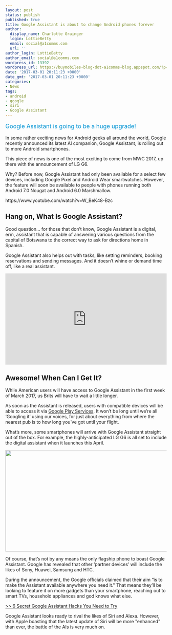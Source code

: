 ```yaml
---
layout: post
status: publish
published: true
title: Google Assistant is about to change Android phones forever
author:
  display_name: Charlotte Grainger
  login: LottieBetty
  email: social@a1comms.com
  url: ''
author_login: LottieBetty
author_email: social@a1comms.com
wordpress_id: 13392
wordpress_url: https://buymobiles-blog-dot-a1comms-blog.appspot.com/?p=13392
date: '2017-03-01 20:11:23 +0000'
date_gmt: '2017-03-01 20:11:23 +0000'
categories:
- News
tags:
- android
- google
- siri
- Google Assistant
---
```

<p><span class="postStandFirst" style="color: #0896d5; line-height: 26px; font-size: 18px;">Google Assistant is going to be a huge upgrade!</span></p>
<p>In some rather exciting news for Android geeks all around the world, Google recently announced its latest AI companion, Google Assistant, is rolling out to more Android smartphones.</p>
<p>This piece of news is one of the most exciting to come from MWC 2017, up there with the announcement of LG G6.</p>
<p>Why? Before now, Google Assistant had only been available for a select few devices, including Google Pixel and Android Wear smartwatches. However, the feature will soon be available to people with phones running both Android 7.0 Nougat and Android 6.0 Marshmallow.</p>
<p>https://www.youtube.com/watch?v=W_BeK48-Bzc</p>
<h2>Hang on, What Is Google Assistant?</h2>
<p>Good question&hellip; for those that don&rsquo;t know, Google Assistant is a digital, erm, assistant that is capable of answering various questions from the capital of Botswana to the correct way to ask for directions home in Spanish.</p>
<p>Google Assistant also helps out with tasks, like setting reminders, booking reservations and sending messages. And it doesn&rsquo;t whine or demand time off, like a real assistant.</p>
<div style="position: relative; height: 0; padding-bottom: 56.25%;"><iframe style="position: absolute; width: 100%; height: 100%; left: 0;" src="https://www.youtube.com/embed/FPfQMVf4vwQ?ecver=2" width="640" height="360" frameborder="0" allowfullscreen="allowfullscreen"></iframe></div>
<h2>Awesome!&nbsp;When Can I Get It?</h2>
<p>While American users will have access to Google Assistant in the first week of March 2017, us Brits will have to wait a little longer.</p>
<p>As soon as the Assistant is released, users with compatible devices will be able to access it via <a href="https://play.google.com/store/apps/details?id=com.google.android.gms&amp;hl=en">Google Play Services</a>. It won&rsquo;t be long until we&rsquo;re all &lsquo;Googling it&rsquo; using our voices, for just about everything from where the nearest pub is to how long you&rsquo;ve got until your flight.</p>
<p>What&rsquo;s more, some smartphones will arrive with Google Assistant straight out of the box. For example, the highly-anticipated LG G6 is all set to include the digital assistant when it launches this April.</p>
<p><img class="aligncenter wp-image-13390" src="https://lh3.googleusercontent.com/i9_HWfdJPxRLYXbFGLPl4gVMZGHh1AXS-cc7w4YzvnTBspTT3rUtK_VJuV0vIgcY2sP4Dk5dTCkqsbEuLQDOl9hw=s0" width="600" height="316" /></p>
<p>Of course, that&rsquo;s not by any means the only flagship phone to boast Google Assistant. Google has revealed that other &lsquo;partner devices&rsquo; will include the likes of Sony, Huawei, Samsung and HTC.</p>
<p>During the announcement, the Google officials claimed that their aim &ldquo;is to make the Assistant available anywhere you need it." That means they&rsquo;ll be looking to feature it on more gadgets than your smartphone, reaching out to smart TVs, household appliances and god knows what else.</p>
<p><a href="https://blog.buymobiles.net/features/6-secret-google-assistant-hacks-you-need-to-try">>> 6 Secret Google Assistant Hacks You Need to Try</a></p>
<p>Google Assistant looks ready to rival the likes of Siri and Alexa. However, with Apple boasting that the latest update of Siri will be more "enhanced" than ever, the battle of the AIs is very much on.</p>
